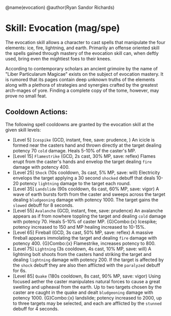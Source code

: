 @name(evocation)
@author(Ryan Sandor Richards)

# Skill: Evocation (mag/spe)
The evocation skill allows a character to cast spells that manipulate the four
elements: ice, fire, lightning, and earth. Primarily an offense oriented skill
the spells gained through mastery of the evocation skill can, when deftly used,
bring even the mightiest foes to their knees.

According to contemporary scholars an ancient grimoire by the name of "Liber
Particularum Magicae" exists on the subject of evocation mastery. It is rumored
that its pages contain deep unknown truths of the elements along with a plethora
of strategies and synergies crafted by the greatest arch-mages of yore. Finding
a complete copy of the tome, however, may prove no small feat.

## Cooldown Actions:
The following spell cooldowns are granted by the evocation skill at the given
skill levels:

* [Level 5] `Icespike` (GCD, instant, free, save: prudence, )
  An icicle is formed near the casters hand and thrown directly at the target
  dealing potency 70 `cold` damage. Heals 5-10% of the caster's MP.
* [Level 15] `Flamestrike` (GCD, 2s cast, 30% MP, save: reflex)
  Flames erupt from the caster's hands and envelop the target dealing `fire`
  damage with potency 400.
* [Level 25] `Shock` (10s cooldown, 3s cast, 5% MP, save: will)
  Electricity envelops the target applying a 30 second `shocked` debuff that
  deals 10-20 potency `lightning` damage to the target each round.
* [Level 35] `Landslide` (90s cooldown, 6s cast, 60% MP, save: vigor)
  A wave of earth bursts forth from the caster and sweeps across the target
  dealing `bludgeoning` damage with potency 1000. The target gains the `slowed`
  debuff for 8 seconds.
* [Level 55] `Avalanche` (GCD, instant, free, save: prudence)
  An avalanche appears as if from nowhere toppling the target and dealing `cold`
  damage with potency 70. Heals 5-10% of caster MP. {G}Combo:{x} Icespike;
  potency increased to 150 and MP healing increased to 10-15%.
* [Level 65] Fireball (GCD, 3s cast, 50% MP, save: reflex)
  A massive fireball appears immolating the target and dealing `fire` damage
  with potency 400. {G}Combo:{x} Flamestrike, increases potency to 800.
* [Level 75] `Lightning` (3s cooldown, 4s cast, 10% MP, save: will)
  A lightning bolt shoots from the casters hand striking the target and dealing
  `lightning` damage with potency 200. If the target is affected by the `shock`
  debuff they are also then afflicted with the `paralyzed` debuff for 6s.
* [Level 85] `Quake` (180s cooldown, 8s cast, 90% MP, save: vigor)
  Using focused aether the caster manipulates natural forces to cause a great
  swelling and upheaval from the earth. Up to two targets chosen by the caster
  are caught in the quake and dealt `bludgeoning` damage with potency 1000.
  {G}Combo:{x} landslide; potency increased to 2000, up to three targets may be
  selected, and each are afflicted by the `stunned` debuff for 4 seconds.
